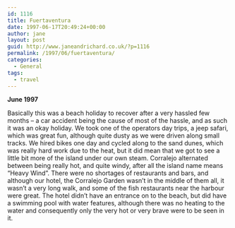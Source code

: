 ```yaml
---
id: 1116
title: Fuertaventura
date: 1997-06-17T20:49:24+00:00
author: jane
layout: post
guid: http://www.janeandrichard.co.uk/?p=1116
permalink: /1997/06/fuertaventura/
categories:
  - General
tags:
  - travel
---
```

**June 1997**

Basically this was a beach holiday to recover after a very hassled few months &#8211; a car accident being the cause of most of the hassle, and as such it was an okay holiday. We took one of the operators day trips, a jeep safari, which was great fun, although quite dusty as we were driven along small tracks. We hired bikes one day and cycled along to the sand dunes, which was really hard work due to the heat, but it did mean that we got to see a little bit more of the island under our own steam. Corralejo alternated between being really hot, and quite windy, after all the island name means &#8220;Heavy Wind&#8221;. There were no shortages of restaurants and bars, and although our hotel, the Corralejo Garden wasn&#8217;t in the middle of them all, it wasn&#8217;t a very long walk, and some of the fish restaurants near the harbour were great. The hotel didn&#8217;t have an entrance on to the beach, but did have a swimming pool with water features, although there was no heating to the water and consequently only the very hot or very brave were to be seen in it.